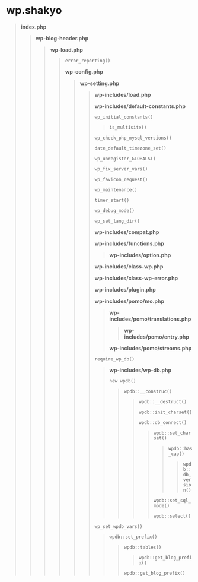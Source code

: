 # wp.shakyo

> **index.php**
> 
>> **wp-blog-header.php**
>> 
>>> **wp-load.php**
>>> 
>>>> `error_reporting()`
>>>> 
>>>> **wp-config.php**
>>>> 
>>>>> **wp-setting.php**
>>>>> 
>>>>>> **wp-includes/load.php**
>>>>>> 
>>>>>> **wp-includes/default-constants.php**
>>>>>> 
>>>>>> `wp_initial_constants()`
>>>>>> 
>>>>>>> `is_multisite()`
>>>>>> 
>>>>>> `wp_check_php_mysql_versions()`
>>>>>> 
>>>>>> `date_default_timezone_set()`
>>>>>> 
>>>>>> `wp_unregister_GLOBALS()`
>>>>>> 
>>>>>> `wp_fix_server_vars()`
>>>>>> 
>>>>>> `wp_favicon_request()`
>>>>>> 
>>>>>> `wp_maintenance()`
>>>>>> 
>>>>>> `timer_start()`
>>>>>> 
>>>>>> `wp_debug_mode()`
>>>>>> 
>>>>>> `wp_set_lang_dir()`
>>>>>> 
>>>>>> **wp-includes/compat.php**
>>>>>> 
>>>>>> **wp-includes/functions.php**
>>>>>> 
>>>>>>> **wp-includes/option.php**
>>>>>> 
>>>>>> **wp-includes/class-wp.php**
>>>>>> 
>>>>>> **wp-includes/class-wp-error.php**
>>>>>> 
>>>>>> **wp-includes/plugin.php**
>>>>>> 
>>>>>> **wp-includes/pomo/mo.php**
>>>>>> 
>>>>>>> **wp-includes/pomo/translations.php**
>>>>>>> 
>>>>>>>> **wp-includes/pomo/entry.php**
>>>>>>> 
>>>>>>> **wp-includes/pomo/streams.php**
>>>>>> 
>>>>>> `require_wp_db()`
>>>>>> 
>>>>>>> **wp-includes/wp-db.php**
>>>>>>> 
>>>>>>> `new wpdb()`
>>>>>>> 
>>>>>>>> `wpdb::__construc()`
>>>>>>>> 
>>>>>>>>> `wpdb::__destruct()`
>>>>>>>>> 
>>>>>>>>> `wpdb::init_charset()`
>>>>>>>>> 
>>>>>>>>> `wpdb::db_connect()`
>>>>>>>>> 
>>>>>>>>>> `wpdb::set_charset()`
>>>>>>>>>> 
>>>>>>>>>>> `wpdb::has_cap()`
>>>>>>>>>>> 
>>>>>>>>>>>> `wpdb::db_version()`
>>>>>>>>>> 
>>>>>>>>>> `wpdb::set_sql_mode()`
>>>>>>>>>> 
>>>>>>>>>> `wpdb::select()`
>>>>>> 
>>>>>> `wp_set_wpdb_vars()`
>>>>>> 
>>>>>>> `wpdb::set_prefix()`
>>>>>>> 
>>>>>>>> `wpdb::tables()`
>>>>>>>> 
>>>>>>>>> `wpdb::get_blog_prefix()`
>>>>>>>> 
>>>>>>>> `wpdb::get_blog_prefix()`
